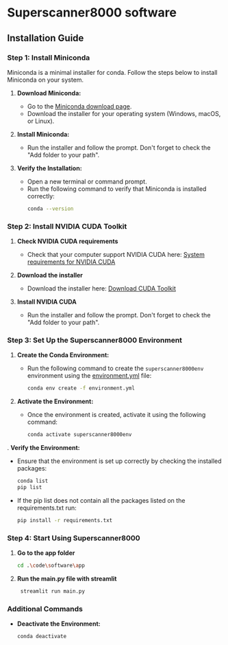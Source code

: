 # Superscanner8000 software

## Installation Guide

### Step 1: Install Miniconda

Miniconda is a minimal installer for conda. Follow the steps below to install Miniconda on your system.

1. **Download Miniconda:**

   - Go to the [Miniconda download page](https://docs.conda.io/en/latest/miniconda.html).
   - Download the installer for your operating system (Windows, macOS, or Linux).

2. **Install Miniconda:**

   - Run the installer and follow the prompt. Don't forget to check the "Add folder to your path".

3. **Verify the Installation:**
   - Open a new terminal or command prompt.
   - Run the following command to verify that Miniconda is installed correctly:
     ```sh
     conda --version
     ```

### Step 2: Install NVIDIA CUDA Toolkit

1. **Check NVIDIA CUDA requirements**

   - Check that your computer support NVIDIA CUDA here: [System requirements for NVIDIA CUDA](https://massedcompute.com/faq-answers/?question=What%20are%20the%20system%20requirements%20for%20NVIDIA%20CUDA?)

2. **Download the installer**

   - Download the installer here: [Download CUDA Toolkit](https://developer.nvidia.com/cuda-downloads)

3. **Install NVIDIA CUDA**
   - Run the installer and follow the prompt. Don't forget to check the "Add folder to your path".

### Step 3: Set Up the Superscanner8000 Environment

1. **Create the Conda Environment:**

   - Run the following command to create the `superscanner8000env` environment using the [environment.yml](http://_vscodecontentref_/1) file:
     ```sh
     conda env create -f environment.yml
     ```

2. **Activate the Environment:**

   - Once the environment is created, activate it using the following command:
     ```sh
     conda activate superscanner8000env
     ```

. **Verify the Environment:**

- Ensure that the environment is set up correctly by checking the installed packages:
  ```sh
  conda list
  pip list
  ```
- If the pip list does not contain all the packages listed on the requirements.txt run:
  ```sh
  pip install -r requirements.txt
  ```

### Step 4: Start Using Superscanner8000

1. **Go to the app folder**

   ```sh
   cd .\code\software\app
   ```

2. **Run the main.py file with streamlit**
   ```sh
    streamlit run main.py
   ```

### Additional Commands

- **Deactivate the Environment:**
  ```sh
  conda deactivate
  ```
